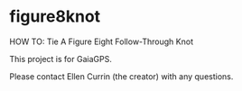 # figure8knot
HOW TO: Tie A Figure Eight Follow-Through Knot

This project is for GaiaGPS.

Please contact Ellen Currin (the creator) with any questions.
